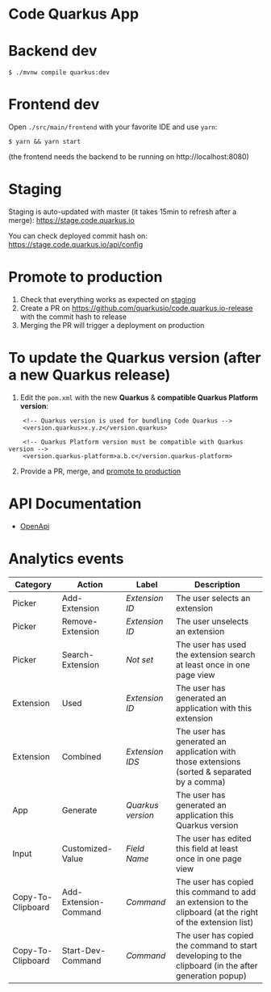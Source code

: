 # Code Quarkus App

# Backend dev

```
$ ./mvnw compile quarkus:dev
```

# Frontend dev

Open `./src/main/frontend` with your favorite IDE and use `yarn`:
```
$ yarn && yarn start
```

(the frontend needs the backend to be running on http://localhost:8080)

# Staging

Staging is auto-updated with master (it takes 15min to refresh after a merge): https://stage.code.quarkus.io

You can check deployed commit hash on: https://stage.code.quarkus.io/api/config

# Promote to production

1. Check that everything works as expected on [staging](#staging)
2. Create a PR on https://github.com/quarkusio/code.quarkus.io-release with the commit hash to release
3. Merging the PR will trigger a deployment on production

# To update the Quarkus version (after a new Quarkus release)

1. Edit the `pom.xml` with the new **Quarkus** & **compatible Quarkus Platform version**: 
```
    <!-- Quarkus version is used for bundling Code Quarkus -->
    <version.quarkus>x.y.z</version.quarkus>

    <!-- Quarkus Platform version must be compatible with Quarkus version -->
    <version.quarkus-platform>a.b.c</version.quarkus-platform>
```
2. Provide a PR, merge, and [promote to production](#promote-to-production)


# API Documentation

- [OpenApi](http://editor.swagger.io/?url=https://code.quarkus.io/openapi)

# Analytics events

| Category | Action | Label | Description |
| --- | --- | --- | --- |
| Picker | Add-Extension | *Extension ID* | The user selects an extension |
| Picker | Remove-Extension | *Extension ID* | The user unselects an extension |
| Picker | Search-Extension | *Not set* | The user has used the extension search at least once in one page view |
| Extension | Used | *Extension ID* | The user has generated an application with this extension |
| Extension | Combined | *Extension IDS* | The user has generated an application with those extensions (sorted & separated by a comma) |
| App | Generate | *Quarkus version* | The user has generated an application this Quarkus version |
| Input | Customized-Value | *Field Name* | The user has edited this field at least once in one page view |
| Copy-To-Clipboard | Add-Extension-Command | *Command* | The user has copied this command to add an extension to the clipboard (at the right of the extension list) |
| Copy-To-Clipboard | Start-Dev-Command | *Command* | The user has copied the command to start developing to the clipboard (in the after generation popup) |



